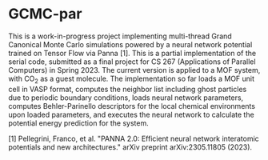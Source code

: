 # GCMC-par

This is a work-in-progress project implementing multi-thread Grand Canonical Monte Carlo simulations powered by a neural network potential trained on Tensor Flow via Panna [1]. This is a partial implementation of the serial code, submitted as a final project for CS 267 (Applications of Parallel Computers) in Spring 2023. The current version is applied to a MOF system, with CO$`_2`$ as a guest molecule. The implementation so far loads a MOF unit cell in VASP format, computes the neighbor list including ghost particles due to periodic boundary conditions, loads neural network parameters, computes Behler-Parinello descriptors for the local chemical environments upon loaded parameters, and executes the neural network to calculate the potential energy prediction for the system. 


[1] Pellegrini, Franco, et al. "PANNA 2.0: Efficient neural network interatomic potentials and new architectures." arXiv preprint arXiv:2305.11805 (2023).
